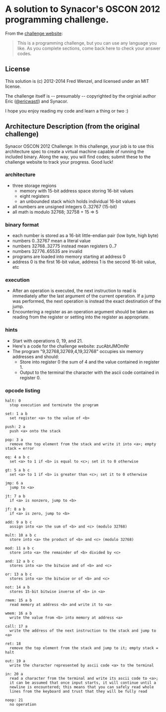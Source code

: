 # A solution to Synacor's OSCON 2012 programming challenge.

From the [challenge website](https://challenge.synacor.com/):

> This is a programming challenge, but you can use any language you like.
> As you complete sections, come back here to check your answer codes.

## License

This solution is (c) 2012-2014 Fred Wenzel, and licensed under an MIT license.

The challenge itself is -- presumably -- copyrighted by the orginial author
Eric ([@ericwastl](https://twitter.com/ericwastl)) and Synacor.

I hope you enjoy reading my code and learn a thing or two :)

## Architecture Description (from the original challenge)

Synacor OSCON 2012 Challenge: In this challenge, your job is to use this
architecture spec to create a virtual machine capable of running the included
binary.  Along the way, you will find codes; submit these to the challenge
website to track your progress.  Good luck!

### architecture

- three storage regions
  - memory with 15-bit address space storing 16-bit values
  - eight registers
  - an unbounded stack which holds individual 16-bit values
- all numbers are unsigned integers 0..32767 (15-bit)
- all math is modulo 32768; 32758 + 15 => 5

### binary format

- each number is stored as a 16-bit little-endian pair (low byte, high byte)
- numbers 0..32767 mean a literal value
- numbers 32768..32775 instead mean registers 0..7
- numbers 32776..65535 are invalid
- programs are loaded into memory starting at address 0
- address 0 is the first 16-bit value, address 1 is the second 16-bit value, etc

### execution

- After an operation is executed, the next instruction to read is immediately after the last argument of the current operation.  If a jump was performed, the next operation is instead the exact destination of the jump.
- Encountering a register as an operation argument should be taken as reading from the register or setting into the register as appropriate.

### hints

- Start with operations 0, 19, and 21.
- Here's a code for the challenge website: zucAbtJMOmNr
- The program "9,32768,32769,4,19,32768" occupies six memory addresses and should:
  - Store into register 0 the sum of 4 and the value contained in register 1.
  - Output to the terminal the character with the ascii code contained in register 0.

### opcode listing

```
halt: 0
  stop execution and terminate the program

set: 1 a b
  set register <a> to the value of <b>

push: 2 a
  push <a> onto the stack

pop: 3 a
  remove the top element from the stack and write it into <a>; empty stack = error

eq: 4 a b c
  set <a> to 1 if <b> is equal to <c>; set it to 0 otherwise

gt: 5 a b c
  set <a> to 1 if <b> is greater than <c>; set it to 0 otherwise

jmp: 6 a
  jump to <a>

jt: 7 a b
  if <a> is nonzero, jump to <b>

jf: 8 a b
  if <a> is zero, jump to <b>

add: 9 a b c
  assign into <a> the sum of <b> and <c> (modulo 32768)

mult: 10 a b c
  store into <a> the product of <b> and <c> (modulo 32768)

mod: 11 a b c
  store into <a> the remainder of <b> divided by <c>

and: 12 a b c
  stores into <a> the bitwise and of <b> and <c>

or: 13 a b c
  stores into <a> the bitwise or of <b> and <c>

not: 14 a b
  stores 15-bit bitwise inverse of <b> in <a>

rmem: 15 a b
  read memory at address <b> and write it to <a>

wmem: 16 a b
  write the value from <b> into memory at address <a>

call: 17 a
  write the address of the next instruction to the stack and jump to <a>

ret: 18
  remove the top element from the stack and jump to it; empty stack = halt

out: 19 a
  write the character represented by ascii code <a> to the terminal

in: 20 a
  read a character from the terminal and write its ascii code to <a>;
  it can be assumed that once input starts, it will continue until a
  newline is encountered; this means that you can safely read whole
  lines from the keyboard and trust that they will be fully read

noop: 21
  no operation
```